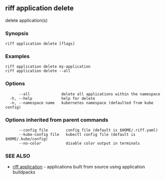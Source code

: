 ## riff application delete

delete application(s)

### Synopsis

<todo>

```
riff application delete [flags]
```

### Examples

```
riff application delete my-application
riff application delete --all
```

### Options

```
      --all              delete all applications within the namespace
  -h, --help             help for delete
  -n, --namespace name   kubernetes namespace (defaulted from kube config)
```

### Options inherited from parent commands

```
      --config file        config file (default is $HOME/.riff.yaml)
      --kube-config file   kubectl config file (default is $HOME/.kube/config)
      --no-color           disable color output in terminals
```

### SEE ALSO

* [riff application](riff_application.md)	 - applications built from source using application buildpacks

